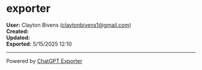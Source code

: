 # exporter

**User:** Clayton Bivens (claytonbivens1@gmail.com)  
**Created:**   
**Updated:**   
**Exported:** 5/15/2025 12:10  



---
Powered by [ChatGPT Exporter](https://www.chatgptexporter.com)
